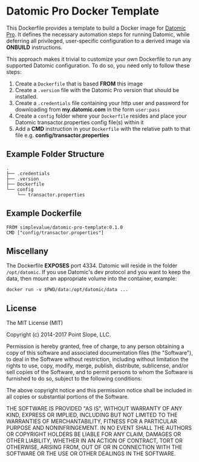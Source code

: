 # Datomic Pro Docker Template

This Dockerfile provides a template to build a Docker image for
[Datomic Pro](http://www.datomic.com/). It defines the necessary
automation steps for running Datomic, while deferring all privileged,
user-specific configuration to a derived image via **ONBUILD**
instructions.

This approach makes it trivial to customize your own Dockerfile to run
any supported Datomic configuration. To do so, you need only to follow
these steps:

1. Create a `Dockerfile` that is based **FROM** this image
2. Create a `.version` file with the Datomic Pro version that should
   be installed.
3. Create a `.credentials` file containing your http user and password
   for downloading from **my.datomic.com** in the form `user:pass`
4. Create a `config` folder where your `Dockerfile` resides and place
   your Datomic transactor.properties config file(s) within it
5. Add a **CMD** instruction in your `Dockerfile` with the relative
   path to that file e.g. **config/transactor.properties**

## Example Folder Structure

    .
    ├── .credentials
    ├── .version
    ├── Dockerfile
    └── config
        └── transactor.properties

## Example Dockerfile

    FROM simplevalue/datomic-pro-template:0.1.0
    CMD ["config/transactor.properties"]

## Miscellany

The Dockerfile **EXPOSES** port 4334. Datomic will reside in the
folder `/opt/datomic`. If you use Datomic's dev protocol and you want
to keep the data, then mount an appropriate volume into the container,
example:

    docker run -v $PWD/data:/opt/datomic/data ...

## License

The MIT License (MIT)

Copyright (c) 2014-2017 Point Slope, LLC.

Permission is hereby granted, free of charge, to any person obtaining
a copy of this software and associated documentation files (the
"Software"), to deal in the Software without restriction, including
without limitation the rights to use, copy, modify, merge, publish,
distribute, sublicense, and/or sell copies of the Software, and to
permit persons to whom the Software is furnished to do so, subject to
the following conditions:

The above copyright notice and this permission notice shall be
included in all copies or substantial portions of the Software.

THE SOFTWARE IS PROVIDED "AS IS", WITHOUT WARRANTY OF ANY KIND,
EXPRESS OR IMPLIED, INCLUDING BUT NOT LIMITED TO THE WARRANTIES OF
MERCHANTABILITY, FITNESS FOR A PARTICULAR PURPOSE AND NONINFRINGEMENT.
IN NO EVENT SHALL THE AUTHORS OR COPYRIGHT HOLDERS BE LIABLE FOR ANY
CLAIM, DAMAGES OR OTHER LIABILITY, WHETHER IN AN ACTION OF CONTRACT,
TORT OR OTHERWISE, ARISING FROM, OUT OF OR IN CONNECTION WITH THE
SOFTWARE OR THE USE OR OTHER DEALINGS IN THE SOFTWARE.
